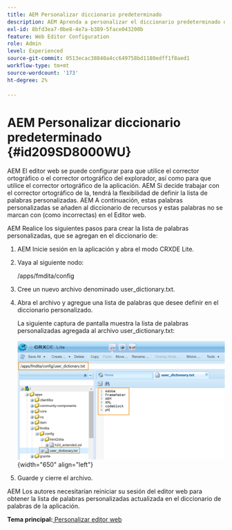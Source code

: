 ```yaml
---
title: AEM Personalizar diccionario predeterminado
description: AEM Aprenda a personalizar el diccionario predeterminado de la aplicación
exl-id: 8bfd3ea7-0be8-4e7a-b389-5face043200b
feature: Web Editor Configuration
role: Admin
level: Experienced
source-git-commit: 0513ecac38840a4cc649758bd1180edff1f8aed1
workflow-type: tm+mt
source-wordcount: '173'
ht-degree: 2%

---
```


# AEM Personalizar diccionario predeterminado {#id209SD8000WU}

AEM El editor web se puede configurar para que utilice el corrector ortográfico o el corrector ortográfico del explorador, así como para que utilice el corrector ortográfico de la aplicación. AEM Si decide trabajar con el corrector ortográfico de la, tendrá la flexibilidad de definir la lista de palabras personalizadas. AEM A continuación, estas palabras personalizadas se añaden al diccionario de recursos y estas palabras no se marcan con \(como incorrectas\) en el Editor web.

AEM Realice los siguientes pasos para crear la lista de palabras personalizadas, que se agregan en el diccionario de:

1. AEM Inicie sesión en la aplicación y abra el modo CRXDE Lite.

1. Vaya al siguiente nodo:

   /apps/fmdita/config

1. Cree un nuevo archivo denominado user\_dictionary.txt.

1. Abra el archivo y agregue una lista de palabras que desee definir en el diccionario personalizado.

   La siguiente captura de pantalla muestra la lista de palabras personalizadas agregada al archivo user\_dictionary.txt:

   ![](assets/custom-words-list-dictionary.png){width="650" align="left"}

1. Guarde y cierre el archivo.


AEM Los autores necesitarían reiniciar su sesión del editor web para obtener la lista de palabras personalizadas actualizada en el diccionario de palabras de la aplicación.

**Tema principal:**[ Personalizar editor web](conf-web-editor.md)
